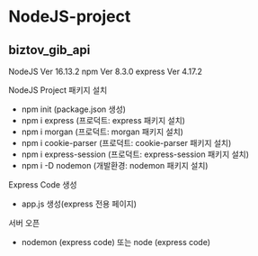 # NodeJS-project

biztov_gib_api
------------------
NodeJS Ver 16.13.2
npm Ver 8.3.0
express Ver 4.17.2

NodeJS Project 패키지 설치

* npm init (package.json 생성)
* npm i express (프로덕트: express 패키지 설치)
* npm i morgan (프로덕트: morgan 패키지 설치)
* npm i cookie-parser (프로덕트: cookie-parser 패키지 설치)
* npm i express-session (프로덕트: express-session 패키지 설치)
* npm i -D nodemon (개발환경: nodemon 패키지 설치)

 Express Code 생성
 
* app.js 생성(express 전용 페이지)

 서버 오픈
* nodemon (express code) 또는 node (express code)

